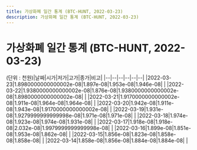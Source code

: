```yaml
---
title: 가상화폐 일간 통계 (BTC-HUNT, 2022-03-23)
description: 가상화폐 일간 통계 (BTC-HUNT, 2022-03-23)
---
```


가상화폐 일간 통계 (BTC-HUNT, 2022-03-23)
===

(단위 : 천원)|날짜|시가|저가|고가|종가|비고|
|--|--|--|--|--|--|
|2022-03-23|1.8980000000000002e-08|1.897e-08|1.953e-08|1.946e-08|    |
|2022-03-22|1.9380000000000002e-08|1.876e-08|1.9380000000000002e-08|1.8980000000000002e-08|    |
|2022-03-21|1.9170000000000002e-08|1.911e-08|1.964e-08|1.964e-08|    |
|2022-03-20|1.942e-08|1.911e-08|1.943e-08|1.9170000000000002e-08|    |
|2022-03-19|1.931e-08|1.9279999999999998e-08|1.971e-08|1.971e-08|    |
|2022-03-18|1.974e-08|1.923e-08|1.974e-08|1.931e-08|    |
|2022-03-17|1.918e-08|1.918e-08|2.032e-08|1.9979999999999998e-08|    |
|2022-03-16|1.899e-08|1.851e-08|1.953e-08|1.862e-08|    |
|2022-03-15|1.856e-08|1.823e-08|1.858e-08|1.858e-08|    |
|2022-03-14|1.858e-08|1.856e-08|1.884e-08|1.884e-08|    |
